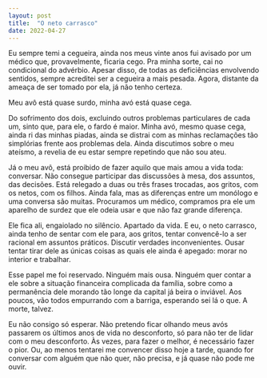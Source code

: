```yaml
---
layout: post
title:  "O neto carrasco"
date: 2022-04-27
---
```


Eu sempre temi a cegueira, ainda nos meus vinte anos fui avisado por um médico que, provavelmente, ficaria cego. Pra minha sorte, cai no condicional do advérbio. Apesar disso, de todas as deficiências envolvendo sentidos, sempre acreditei ser a cegueira a mais pesada. Agora, distante da ameaça de ser tomado por ela, já não tenho certeza.

<!--more-->

Meu avô está quase surdo, minha avó está quase cega.

Do sofrimento dos dois, excluindo outros problemas particulares de cada um, sinto que, para ele, o fardo é maior. Minha avó, mesmo quase cega, ainda ri das minhas piadas, ainda se distrai com as minhas reclamações tão simplórias frente aos problemas dela. Ainda discutimos sobre o meu ateísmo, a revelia de eu estar sempre repetindo que não sou ateu.

Já o meu avô, está proibido de fazer aquilo que mais amou a vida toda: conversar. Não consegue participar das discussões à mesa, dos assuntos, das decisões. Está relegado a duas ou três frases trocadas, aos gritos, com os netos, com os filhos. Ainda fala, mas as diferenças entre um monólogo e uma conversa são muitas. Procuramos um médico, compramos pra ele um aparelho de surdez que ele odeia usar e que não faz grande diferença.

Ele fica ali, engaiolado no silêncio. Apartado da vida. E eu, o neto carrasco, ainda tenho de sentar com ele para, aos gritos, tentar convencê-lo a ser racional em assuntos práticos. Discutir verdades inconvenientes. Ousar tentar tirar dele as únicas coisas as quais ele ainda é apegado: morar no interior e trabalhar.

Esse papel me foi reservado. Ninguém mais ousa. Ninguém quer contar a ele sobre a situação financeira complicada da família, sobre como a permanência dele morando tão longe da capital já beira o inviável. Aos poucos, vão todos empurrando com a barriga, esperando sei lá o que. A morte, talvez.

Eu não consigo só esperar. Não pretendo ficar olhando meus avós passarem os últimos anos de vida no desconforto, só para não ter de lidar com o meu desconforto. Às vezes, para fazer o melhor, é necessário fazer o pior. Ou, ao menos tentarei me convencer disso hoje a tarde, quando for conversar com alguém que não quer, não precisa, e já quase não pode me ouvir.